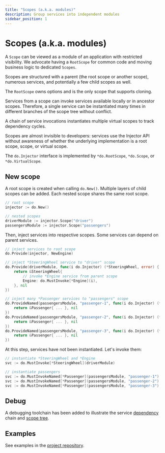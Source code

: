 ```yaml
---
title: "Scopes (a.k.a. modules)"
description: Group services into independent modules
sidebar_position: 1
---
```


# Scopes (a.k.a. modules)

A `Scope` can be viewed as a module of an application with restricted visibility. We advocate having a `RootScope` for common code and moving business logic to dedicated `Scopes`.

Scopes are structured with a parent (the root scope or another scope), numerous services, and potentially a few child scopes as well.

The `RootScope` owns options and is the only scope that supports cloning.

Services from a scope can invoke services available locally or in ancestor scopes. Therefore, a single service can be instantiated many times in different branches of the scope tree without conflict.

A chain of service invocations instantiates multiple virtual scopes to track dependency cycles.

Scopes are almost invisible to developers: services use the Injector API without awareness of whether the underlying implementation is a root scope, scope, or virtual scope.

The `do.Injector` interface is implemented by `*do.RootScope`, `*do.Scope`, or `*do.VirtualScope`.

## New scope

A root scope is created when calling `do.New()`. Multiple layers of child scopes can be added. Each nested scope shares the same root scope.

```go
// root scope
injector := do.New()

// nested scopes
driverModule := injector.Scope("driver")
passengersModule := injector.Scope("passengers")
```

Then, inject services into respective scopes. Some services can depend on parent services.

```go
// inject services to root scope
do.Provide(injector, NewEngine)

// inject *SteeringWheel service to "driver" scope
do.Provide(driverModule, func(i do.Injector) (*SteeringWheel, error) {
    return &SteeringWheel{
        // invoke *Engine service from parent scope
        Engine: do.MustInvoke[*Engine](i),
    }, nil
})

// inject many *Passenger services to "passengers" scope
do.ProvideNamed(passengersModule, "passenger-1", func(i do.Injector) (*Passenger, error) {
    return &Passenger{ ... }, nil
})
do.ProvideNamed(passengersModule, "passenger-2", func(i do.Injector) (*Passenger, error) {
    return &Passenger{ ... }, nil
})
do.ProvideNamed(passengersModule, "passenger-3", func(i do.Injector) (*Passenger, error) {
    return &Passenger{ ... }, nil
})
```

At this step, services have not been instantiated. Let's invoke them:

```go
// instantiate *SteeringWheel and *Engine
svc := do.MustInvoke[*SteeringWheel](driverModule)

// instantiate passengers
svc := do.MustInvokeNamed[*Passenger](passengersModule, "passenger-1")
svc := do.MustInvokeNamed[*Passenger](passengersModule, "passenger-2")
svc := do.MustInvokeNamed[*Passenger](passengersModule, "passenger-3")
```

## Debug

A debugging toolchain has been added to illustrate the service [dependency](../troubleshooting/service-dependencies.md) chain and [scope tree](../troubleshooting/scope-tree.md).

## Examples

See examples in the [project repository](https://github.com/samber/do).
